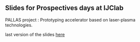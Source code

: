 ## Slides for Prospectives days at IJClab

PALLAS project : Prototyping accelerator based on laser-plasma technologies.

last version of the slides [here](https://kevincassou.github.io/slides/IJClab-prospectives/slides/PALLAS-IJClab-prospect2021.html#1)



